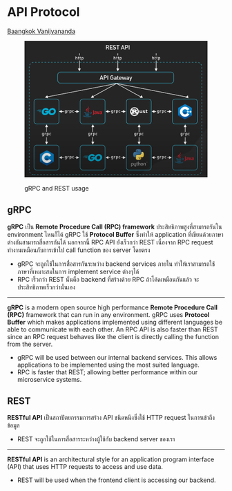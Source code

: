 # API Protocol

[Baangkok Vanijyananda](https://app.gitbook.com/u/5XBQ6zvmsFdF62v6lDsQg7C7olW2 "mention")

<figure><img src="../../.gitbook/assets/image (31).png" alt=""><figcaption><p>gRPC and REST usage</p></figcaption></figure>

## gRPC

**gRPC** เป็น **Remote Procedure Call (RPC) framework** ประสิทธิภาพสูงที่สามารถรันใน environment ไหนก็ได้ gRPC ใช้ **Protocol Buffer** ซึ่งทำให้ application ที่เขียนด้วยภาษาต่างกันสามารถสื่อสารกันได้ นอกจากนี้ RPC API ยังเร็วกว่า REST เนื่องจาก RPC request ทำงานเหมือนกับการเข้าไป call function ของ server โดยตรง

* gRPC จะถูกใช้ในการสื่อสารกันระหว่าง backend services ภายใน ทำให้เราสามารถใช้ภาษาที่เหมาะสมในการ implement service ต่างๆได้
* RPC เร็วกว่า REST นั่นคือ backend ที่สร้างด้วย RPC ถ้าโค้ดเหมือนกันแล้ว จะประสิทธิภาพเร็วกว่านั่นเอง

***

**gRPC** is a modern open source high performance **Remote Procedure Call (RPC)** framework that can run in any environment. gRPC uses **Protocol Buffer** which makes applications implemented using different languages be able to communicate with each other. An RPC API is also faster than REST  since an RPC request behaves like the client is directly calling the function from the server.

* gRPC will be used between our internal backend services. This allows applications to be implemented using the most suited language.
* &#x20;RPC is faster that REST; allowing better performance within our microservice systems.

## REST

**RESTful API** เป็นสถาปัตยกรรมการสร้าง API ชนิดหนึงซึ่งใช้ HTTP request ในการเข้าถึงข้อมูล

* REST จะถูกใช้ในการสื่อสารระหว่างผู้ใช้กับ backend server ของเรา

***

**RESTful API** is an architectural style for an application program interface (API) that uses HTTP requests to access and use data.&#x20;

* REST will be used when the frontend client is accessing our backend.
